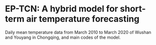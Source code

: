 # EP-TCN: A hybrid model for short-term air temperature forecasting
Daily mean temperature data from March 2010 to March 2020 of Wushan and Youyang in Chongqing, and main codes of the model.
